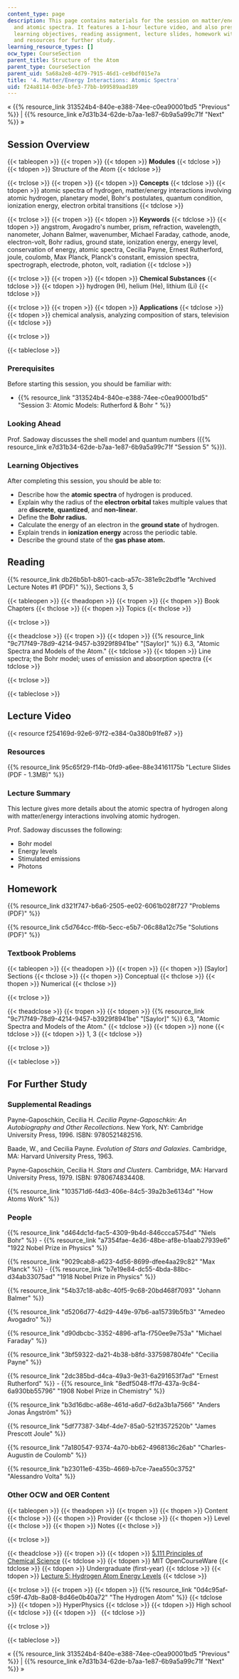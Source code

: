 ```yaml
---
content_type: page
description: This page contains materials for the session on matter/energy interactions
  and atomic spectra. It features a 1-hour lecture video, and also presents the prerequisites,
  learning objectives, reading assignment, lecture slides, homework with solutions,
  and resources for further study.
learning_resource_types: []
ocw_type: CourseSection
parent_title: Structure of the Atom
parent_type: CourseSection
parent_uid: 5a68a2e8-4d79-7915-46d1-ce9bdf015e7a
title: '4. Matter/Energy Interactions: Atomic Spectra'
uid: f24a8114-0d3e-bfe3-77bb-b99589aad189
---
```


« {{% resource_link 313524b4-840e-e388-74ee-c0ea90001bd5 "Previous" %}} | {{% resource_link e7d31b34-62de-b7aa-1e87-6b9a5a99c71f "Next" %}} »

Session Overview
----------------

{{< tableopen >}}
{{< tropen >}}
{{< tdopen >}}
**Modules**
{{< tdclose >}}
{{< tdopen >}}
Structure of the Atom
{{< tdclose >}}

{{< trclose >}}
{{< tropen >}}
{{< tdopen >}}
**Concepts**
{{< tdclose >}}
{{< tdopen >}}
atomic spectra of hydrogen, matter/energy interactions involving atomic hydrogen, planetary model, Bohr's postulates, quantum condition, ionization energy, electron orbital transitions
{{< tdclose >}}

{{< trclose >}}
{{< tropen >}}
{{< tdopen >}}
**Keywords**
{{< tdclose >}}
{{< tdopen >}}
angstrom, Avogadro's number, prism, refraction, wavelength, nanometer, Johann Balmer, wavenumber, Michael Faraday, cathode, anode, electron-volt, Bohr radius, ground state, ionization energy, energy level, conservation of energy, atomic spectra, Cecilia Payne, Ernest Rutherford, joule, coulomb, Max Planck, Planck's constant, emission spectra, spectrograph, electrode, photon, volt, radiation
{{< tdclose >}}

{{< trclose >}}
{{< tropen >}}
{{< tdopen >}}
**Chemical Substances**
{{< tdclose >}}
{{< tdopen >}}
hydrogen (H), helium (He), lithium (Li)
{{< tdclose >}}

{{< trclose >}}
{{< tropen >}}
{{< tdopen >}}
**Applications**
{{< tdclose >}}
{{< tdopen >}}
chemical analysis, analyzing composition of stars, television
{{< tdclose >}}

{{< trclose >}}

{{< tableclose >}}

### Prerequisites

Before starting this session, you should be familiar with:

*   {{% resource_link "313524b4-840e-e388-74ee-c0ea90001bd5" "Session 3: Atomic Models: Rutherford & Bohr       " %}}

### Looking Ahead

Prof. Sadoway discusses the shell model and quantum numbers ({{% resource_link e7d31b34-62de-b7aa-1e87-6b9a5a99c71f "Session 5" %}}).

### Learning Objectives

After completing this session, you should be able to:

*   Describe how the **atomic spectra** of hydrogen is produced.
*   Explain why the radius of the **electron orbital** takes multiple values that are **discrete**, **quantized**, and **non-linear**.
*   Define the **Bohr radius.**
*   Calculate the energy of an electron in the **ground state** of hydrogen.
*   Explain trends in **ionization energy** across the periodic table.
*   Describe the ground state of the **gas phase atom.**

Reading
-------

{{% resource_link db26b5b1-b801-cacb-a57c-381e9c2bdf1e "Archived Lecture Notes #1 (PDF)" %}}, Sections 3, 5

{{< tableopen >}}
{{< theadopen >}}
{{< tropen >}}
{{< thopen >}}
Book Chapters
{{< thclose >}}
{{< thopen >}}
Topics
{{< thclose >}}

{{< trclose >}}

{{< theadclose >}}
{{< tropen >}}
{{< tdopen >}}
{{% resource_link "9c717f49-78d9-4214-9457-b3929f8941be" "\[Saylor\]" %}} 6.3, "Atomic Spectra and Models of the Atom."
{{< tdclose >}}
{{< tdopen >}}
Line spectra; the Bohr model; uses of emission and absorption spectra
{{< tdclose >}}

{{< trclose >}}

{{< tableclose >}}

Lecture Video
-------------

{{< resource f254169d-92e6-97f2-e384-0a380b91fe87 >}}

### Resources

{{% resource_link 95c65f29-f14b-0fd9-a6ee-88e34161175b "Lecture Slides (PDF - 1.3MB)" %}}

### Lecture Summary

This lecture gives more details about the atomic spectra of hydrogen along with matter/energy interactions involving atomic hydrogen.

Prof. Sadoway discusses the following:

*   Bohr model
*   Energy levels
*   Stimulated emissions
*   Photons

Homework
--------

{{% resource_link d321f747-b6a6-2505-ee02-6061b028f727 "Problems (PDF)" %}}

{{% resource_link c5d764cc-ff6b-5ecc-e5b7-06c88a12c75e "Solutions (PDF)" %}}

### Textbook Problems

{{< tableopen >}}
{{< theadopen >}}
{{< tropen >}}
{{< thopen >}}
\[Saylor\] Sections
{{< thclose >}}
{{< thopen >}}
Conceptual
{{< thclose >}}
{{< thopen >}}
Numerical
{{< thclose >}}

{{< trclose >}}

{{< theadclose >}}
{{< tropen >}}
{{< tdopen >}}
{{% resource_link "9c717f49-78d9-4214-9457-b3929f8941be" "\[Saylor\]" %}} 6.3, "Atomic Spectra and Models of the Atom."
{{< tdclose >}}
{{< tdopen >}}
none
{{< tdclose >}}
{{< tdopen >}}
1, 3
{{< tdclose >}}

{{< trclose >}}

{{< tableclose >}}

For Further Study
-----------------

### Supplemental Readings

Payne-Gaposchkin, Cecilia H. _Cecilia Payne-Gaposchkin: An Autobiography and Other Recollections_. New York, NY: Cambridge University Press, 1996. ISBN: 9780521482516.

Baade, W., and Cecilia Payne. _Evolution of Stars and Galaxies_. Cambridge, MA: Harvard University Press, 1963.

Payne-Gaposchkin, Cecilia H. _Stars and Clusters_. Cambridge, MA: Harvard University Press, 1979. ISBN: 9780674834408.

{{% resource_link "103571d6-f4d3-406e-84c5-39a2b3e6134d" "How Atoms Work" %}}

### People

{{% resource_link "d464dc1d-fac5-4309-9b4d-846ccca5754d" "Niels Bohr" %}} - {{% resource_link "a7354fae-4e36-48be-af8e-b1aab27939e6" "1922 Nobel Prize in Physics" %}}

{{% resource_link "9029cab8-a623-4d56-8699-dfee4aa29c82" "Max Planck" %}} - {{% resource_link "b7e19e84-dc55-4bda-88bc-d34ab33075ad" "1918 Nobel Prize in Physics" %}}

{{% resource_link "54b37c18-ab8c-40f5-9c68-20bd468f7093" "Johann Balmer" %}}

{{% resource_link "d5206d77-4d29-449e-97b6-aa15739b5fb3" "Amedeo Avogadro" %}}

{{% resource_link "d90dbcbc-3352-4896-af1a-f750ee9e753a" "Michael Faraday" %}}

{{% resource_link "3bf59322-da21-4b38-b8fd-3375987804fe" "Cecilia Payne" %}}

{{% resource_link "2dc385bd-d4ca-49a3-9e31-6a291653f7ad" "Ernest Rutherford" %}} - {{% resource_link "8edf5048-ff7d-437a-9c84-6a930bb55796" "1908 Nobel Prize in Chemistry" %}}

{{% resource_link "b3d16dbc-a68e-461d-a6d7-6d2a3b1a7566" "Anders Jonas Ångström" %}}

{{% resource_link "5df77387-34bf-4de7-85a0-521f3572520b" "James Prescott Joule" %}}

{{% resource_link "7a180547-9374-4a70-bb62-4968136c26ab" "Charles-Augustin de Coulomb" %}}

{{% resource_link "b23011e6-435b-4669-b7ce-7aea550c3752" "Alessandro Volta" %}}

### Other OCW and OER Content

{{< tableopen >}}
{{< theadopen >}}
{{< tropen >}}
{{< thopen >}}
Content
{{< thclose >}}
{{< thopen >}}
Provider
{{< thclose >}}
{{< thopen >}}
Level
{{< thclose >}}
{{< thopen >}}
Notes
{{< thclose >}}

{{< trclose >}}

{{< theadclose >}}
{{< tropen >}}
{{< tdopen >}}
[5.111 Principles of Chemical Science](/courses/5-111-principles-of-chemical-science-fall-2008)
{{< tdclose >}}
{{< tdopen >}}
MIT OpenCourseWare
{{< tdclose >}}
{{< tdopen >}}
Undergraduate (first-year)
{{< tdclose >}}
{{< tdopen >}}
[Lecture 5: Hydrogen Atom Energy Levels](/courses/5-111-principles-of-chemical-science-fall-2008/resources/lecture-5)
{{< tdclose >}}

{{< trclose >}}
{{< tropen >}}
{{< tdopen >}}
{{% resource_link "0d4c95af-c59f-47db-8a08-8d46e0b40a72" "The Hydrogen Atom" %}}
{{< tdclose >}}
{{< tdopen >}}
HyperPhysics
{{< tdclose >}}
{{< tdopen >}}
High school
{{< tdclose >}}
{{< tdopen >}}
 
{{< tdclose >}}

{{< trclose >}}

{{< tableclose >}}

« {{% resource_link 313524b4-840e-e388-74ee-c0ea90001bd5 "Previous" %}} | {{% resource_link e7d31b34-62de-b7aa-1e87-6b9a5a99c71f "Next" %}} »